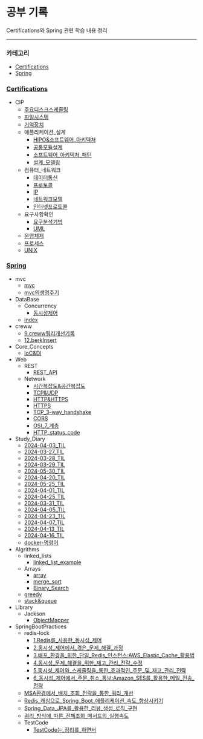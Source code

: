 # 공부 기록

Certifications와 Spring 관련 학습 내용 정리

---

### 카테고리
- [Certifications](./Certifications)
- [Spring](./Spring)

### [Certifications](./Certifications)
- CIP
  - [주요디스크스케줄링](./Certifications/CIP/주요디스크스케줄링.md)
  - [파일시스템](./Certifications/CIP/파일시스템.md)
  - [기억장치](./Certifications/CIP/기억장치.md)
  - 애플리케이션_설계
    - [HIPO&소프트웨어_아키텍처](./Certifications/CIP/애플리케이션_설계/HIPO&소프트웨어_아키텍처.md)
    - [공통모듈설계](./Certifications/CIP/애플리케이션_설계/공통모듈설계.md)
    - [소프트웨어_아키텍처_패턴](./Certifications/CIP/애플리케이션_설계/소프트웨어_아키텍처_패턴.md)
    - [설계_모델링](./Certifications/CIP/애플리케이션_설계/설계_모델링.md)
  - 컴퓨터_네트워크
    - [데이터통신](./Certifications/CIP/컴퓨터_네트워크/데이터통신.md)
    - [프로토콜](./Certifications/CIP/컴퓨터_네트워크/프로토콜.md)
    - [IP](./Certifications/CIP/컴퓨터_네트워크/IP.md)
    - [네트워크모델](./Certifications/CIP/컴퓨터_네트워크/네트워크모델.md)
    - [인터넷프로토콜](./Certifications/CIP/컴퓨터_네트워크/인터넷프로토콜.md)
  - 요구사항확인
    - [요구분석기법](./Certifications/CIP/요구사항확인/요구분석기법.md)
    - [UML](./Certifications/CIP/요구사항확인/UML.md)
  - [운영체제](./Certifications/CIP/운영체제.md)
  - [프로세스](./Certifications/CIP/프로세스.md)
  - [UNIX](./Certifications/CIP/UNIX.md)

### [Spring](./Spring)
- mvc
  - [mvc](./Spring/mvc/mvc.md)
  - [mvc의생명주기](./Spring/mvc/mvc의생명주기.md)
- DataBase
  - Concurrency
    - [동시성제어](./Spring/DataBase/Concurrency/동시성제어.md)
  - [index](./Spring/DataBase/index.md)
- creww
  - [9.creww쿼리개선기록](./Spring/creww/9.creww쿼리개선기록.md)
  - [12.berkInsert](./Spring/creww/12.berkInsert.md)
- Core_Concepts
  - [IoC&DI](./Spring/Core_Concepts/IoC&DI.md)
- Web
  - REST
    - [REST_API](./Spring/Web/REST/REST_API.md)
  - Network
    - [시간복잡도&공간복잡도](./Spring/Web/Network/시간복잡도&공간복잡도.md)
    - [TCP&UDP](./Spring/Web/Network/TCP&UDP.md)
    - [HTTP&HTTPS](./Spring/Web/Network/HTTP&HTTPS.md)
    - [HTTPS](./Spring/Web/Network/HTTPS.md)
    - [TCP_3-way_handshake](./Spring/Web/Network/TCP_3-way_handshake.md)
    - [CORS](./Spring/Web/Network/CORS.md)
    - [OSI_7_계층](./Spring/Web/Network/OSI_7_계층.md)
    - [HTTP_status_code](./Spring/Web/Network/HTTP_status_code.md)
- Study_Diary
  - [2024-04-03_TIL](./Spring/Study_Diary/2024-04-03_TIL.md)
  - [2024-03-27_TIL](./Spring/Study_Diary/2024-03-27%20TIL.md)
  - [2024-03-28_TIL](./Spring/Study_Diary/2024-03-28%20TIL.md)
  - [2024-03-29_TIL](./Spring/Study_Diary/2024-03-29%20TIL.md)
  - [2024-05-30_TIL](./Spring/Study_Diary/2024-05-30_TIL.md)
  - [2024-04-20_TIL](./Spring/Study_Diary/2024-04-20_TIL.md)
  - [2024-05-25_TIL](./Spring/Study_Diary/2024-05-25_TIL.md)
  - [2024-04-01_TIL](./Spring/Study_Diary/2024-04-01%20TIL.md)
  - [2024-04-25_TIL](./Spring/Study_Diary/2024-04-25_TIL.md)
  - [2024-03-31_TIL](./Spring/Study_Diary/2024-03-31%20TIL.md)
  - [2024-04-05_TIL](./Spring/Study_Diary/2024-04-05_TIL.md)
  - [2024-04-23_TIL](./Spring/Study_Diary/2024-04-23_TIL.md)
  - [2024-04-07_TIL](./Spring/Study_Diary/2024-04-07_TIL.md)
  - [2024-04-13_TIL](./Spring/Study_Diary/2024-04-13_TIL.md)
  - [2024-04-16_TIL](./Spring/Study_Diary/2024-04-16_TIL.md)
  - [docker-명령어](./Spring/Study_Diary/docker-명령어.md)
- Algrithms
  - linked_lists
    - [linked_list_example](./Spring/Algrithms/linked_lists/linked_list_example.md)
  - Arrays
    - [array](./Spring/Algrithms/Arrays/array.md)
    - [merge_sort](./Spring/Algrithms/Arrays/merge_sort.md)
    - [Binary_Search](./Spring/Algrithms/Arrays/Binary_Search.md)
  - [greedy](./Spring/Algrithms/greedy.md)
  - [stack&queue](./Spring/Algrithms/stack&queue.md)
- Library
  - Jackson
    - [ObjectMapper](./Spring/Library/Jackson/ObjectMapper.md)
- SpringBootPractices
  - redis-lock
    - [1.Redis를_사용한_동시성_제어](./Spring/SpringBootPractices/redis-lock/1.Redis를_사용한_동시성_제어.md)
    - [2.동시성_제어에서_겪은_문제_해결_과정](./Spring/SpringBootPractices/redis-lock/2.동시성_제어에서_겪은_문제_해결_과정.md)
    - [3.배포_환경을_위한_단일_Redis_인스턴스:AWS_Elastic_Cache_활용법](./Spring/SpringBootPractices/redis-lock/3.배포_환경을_위한_단일_Redis_인스턴스:AWS_Elastic_Cache_활용법.md)
    - [4.동시성_문제_해결을_위한_재고_관리_전략_수정](./Spring/SpringBootPractices/redis-lock/4.동시성_문제_해결을_위한_재고_관리_전략_수정.md)
    - [5.동시성_제어와_스케줄링을_통한_효과적인_주문_및_재고_관리_전략](./Spring/SpringBootPractices/redis-lock/5.동시성_제어와_스케줄링을_통한_효과적인_주문_및_재고_관리_전략.md)
    - [6_동시성_제어에서_주문_취소_통보:Amazon_SES를_활용한_메일_전송_전략](./Spring/SpringBootPractices/redis-lock/6%20동시성_제어에서_주문_취소_통보:Amazon_SES를_활용한_메일_전송_전략.md)
  - [MSA환경에서_배치_조회_전략을_통한_쿼리_개선](./Spring/SpringBootPractices/MSA환경에서_배치_조회_전략을_통한_쿼리_개선.md)
  - [Redis_캐싱으로_Spring_Boot_애플리케이션_속도_향상시키기](./Spring/SpringBootPractices/Redis_캐싱으로_Spring_Boot_애플리케이션_속도_향상시키기.md)
  - [Spring_Data_JPA를_활용한_리뷰_생성_로직_구현](./Spring/SpringBootPractices/Spring_Data_JPA를_활용한_리뷰_생성_로직_구현.md)
  - [쿼리_방식에_따른_전체조회_메서드의_실행속도](./Spring/SpringBootPractices/쿼리_방식에_따른_전체조회_메서드의_실행속도.md)
  - TestCode
    - [TestCode는_정리를_하면서](./Spring/SpringBootPractices/TestCode/TestCode는_정리를_하면서.md)

